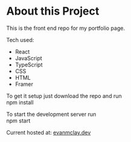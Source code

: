 # About this Project 
This is the front end repo for my portfolio page.

Tech used: 
- React
- JavaScript
- TypeScript 
- CSS
- HTML
- Framer

To get it setup just download the repo and run <br />
npm install<br />

To start the development server run <br />
npm start<br />

Current hosted at: [evanmclay.dev](https://evanmclay.dev/)
